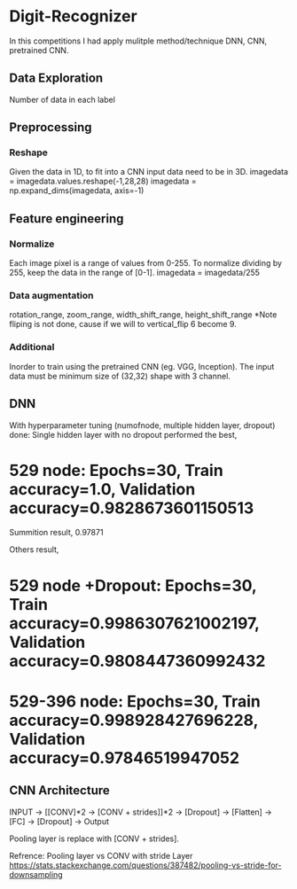 # Digit-Recognizer
In this competitions I had apply mulitple method/technique DNN, CNN, pretrained CNN.

## Data Exploration 
Number of data in each label

## Preprocessing
### Reshape
Given the data in 1D, to fit into a CNN input data need to be in 3D.
imagedata = imagedata.values.reshape(-1,28,28)
imagedata = np.expand_dims(imagedata, axis=-1)

## Feature engineering
### Normalize
Each image pixel is a range of values from 0-255. To normalize dividing by 255, keep the data in the range of [0-1].
imagedata = imagedata/255

### Data augmentation
rotation_range, zoom_range, width_shift_range, height_shift_range
*Note fliping is not done, cause if we will to vertical_flip 6 become 9.

### Additional
Inorder to train using the pretrained CNN (eg. VGG, Inception). The input data must be minimum size of (32,32) shape with 3 channel.

## DNN
With hyperparameter tuning (numofnode, multiple hidden layer, dropout) done:
Single hidden layer with no dropout performed the best,
# 529 node: Epochs=30, Train accuracy=1.0, Validation accuracy=0.9828673601150513
Summition result,
0.97871

Others result,
# 529 node +Dropout: Epochs=30, Train accuracy=0.9986307621002197, Validation accuracy=0.9808447360992432
# 529-396 node: Epochs=30, Train accuracy=0.998928427696228, Validation accuracy=0.97846519947052

## CNN Architecture
INPUT -> [[CONV]*2 -> [CONV + strides]]*2 -> [Dropout] -> [Flatten] -> [FC] ->  [Dropout] -> Output

Pooling layer is replace with [CONV + strides]. 

Refrence:
Pooling layer vs CONV with stride Layer
https://stats.stackexchange.com/questions/387482/pooling-vs-stride-for-downsampling
